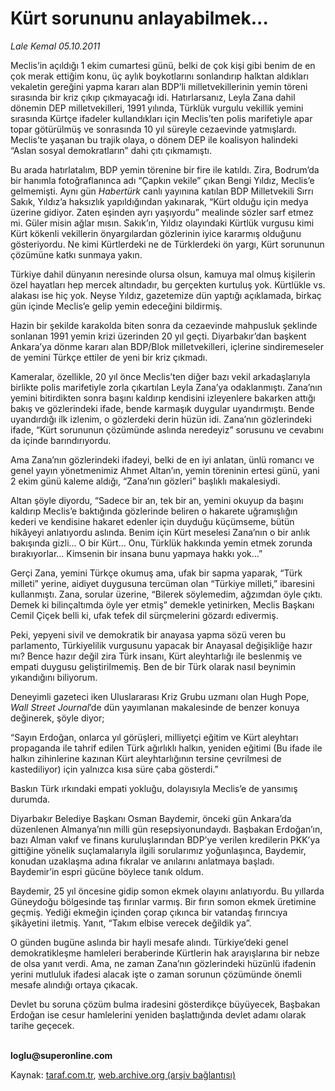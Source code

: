 # Kürt sorununu anlayabilmek...

*Lale Kemal 05.10.2011*

<div class="yazi"><p>Meclis’in açıldığı 1 ekim cumartesi günü, belki de çok kişi gibi benim de en çok merak ettiğim konu, üç aylık boykotlarını sonlandırıp halktan aldıkları vekaletin gereğini yapma kararı alan BDP’li milletvekillerinin yemin töreni sırasında bir kriz çıkıp çıkmayacağı idi. Hatırlarsanız, Leyla Zana dahil dönemin DEP milletvekilleri, 1991 yılında, Türklük vurgulu vekillik yemini sırasında Kürtçe ifadeler kullandıkları için Meclis’ten polis marifetiyle apar topar götürülmüş ve sonrasında 10 yıl süreyle cezaevinde yatmışlardı. Meclis’te yaşanan bu trajik olaya, o dönem DEP ile koalisyon halindeki “Aslan sosyal demokratların” dahi çıtı çıkmamıştı. </p>
<p>Bu arada hatırlatalım, BDP yemin törenine bir fire ile katıldı. Zira, Bodrum’da bir hanımla fotoğraflanınca adı “Çapkın vekile” çıkan Bengi Yıldız, Meclis’e gelmemişti. Aynı gün <i>Habertürk</i> canlı yayınına katılan BDP Milletvekili Sırrı Sakık, Yıldız’a haksızlık yapıldığından yakınarak, “Kürt olduğu için medya üzerine gidiyor. Zaten eşinden ayrı yaşıyordu” mealinde sözler sarf etmez mi. Güler misin ağlar mısın. Sakık’ın, Yıldız olayındaki Kürtlük vurgusu kimi Kürt kökenli vekillerin önyargılardan gözlerinin iyice kararmış olduğunu gösteriyordu. Ne kimi Kürtlerdeki ne de Türklerdeki ön yargı, Kürt sorununun çözümüne katkı sunmaya yakın. </p>
<p>Türkiye dahil dünyanın neresinde olursa olsun, kamuya mal olmuş kişilerin özel hayatları hep mercek altındadır, bu gerçekten kurtuluş yok. Kürtlükle vs. alakası ise hiç yok. Neyse Yıldız, gazetemize dün yaptığı açıklamada, birkaç gün içinde Meclis’e gelip yemin edeceğini bildirmiş.</p>
<p>Hazin bir şekilde karakolda biten sonra da cezaevinde mahpusluk şeklinde sonlanan 1991 yemin krizi üzerinden 20 yıl geçti. Diyarbakır’dan başkent Ankara’ya dönme kararı alan BDP/Blok milletvekilleri, içlerine sindiremeseler de yemini Türkçe ettiler de yeni bir kriz çıkmadı. </p>
<p>Kameralar, özellikle, 20 yıl önce Meclis’ten diğer bazı vekil arkadaşlarıyla birlikte polis marifetiyle zorla çıkartılan Leyla Zana’ya odaklanmıştı. Zana’nın yemini bitirdikten sonra başını kaldırıp kendisini izleyenlere bakarken attığı bakış ve gözlerindeki ifade, bende karmaşık duygular uyandırmıştı. Bende uyandırdığı ilk izlenim, o gözlerdeki derin hüzün idi. Zana’nın gözlerindeki ifade, “Kürt sorununun çözümünde aslında neredeyiz” sorusunu ve cevabını da içinde barındırıyordu. </p>
<p>Ama Zana’nın gözlerindeki ifadeyi, belki de en iyi anlatan, ünlü romancı ve genel yayın yönetmenimiz Ahmet Altan’ın, yemin töreninin ertesi günü, yani 2 ekim günü kaleme aldığı, “Zana’nın gözleri” başlıklı makalesiydi. </p>
<p>Altan şöyle diyordu, “Sadece bir an, tek bir an, yemini okuyup da başını kaldırıp Meclis’e baktığında gözlerinde beliren o hakarete uğramışlığın kederi ve kendisine hakaret edenler için duyduğu küçümseme, bütün hikâyeyi anlatıyordu aslında. Benim için Kürt meselesi Zana’nın o bir anlık bakışında gizli... O bir Kürt... Onu, Türklük hakkında yemin etmek zorunda bırakıyorlar... Kimsenin bir insana bunu yapmaya hakkı yok...”</p>
<p>Gerçi Zana, yemini Türkçe okumuş ama, ufak bir sapma yaparak, “Türk milleti” yerine, aidiyet duygusuna tercüman olan “Türkiye milleti,” ibaresini kullanmıştı. Zana, sorular üzerine, “Bilerek söylemedim, ağzımdan öyle çıktı. Demek ki bilinçaltımda öyle yer etmiş” demekle yetinirken, Meclis Başkanı Cemil Çiçek belli ki, ufak tefek dil sürçmelerini gözardı edivermiş. </p>
<p>Peki, yepyeni sivil ve demokratik bir anayasa yapma sözü veren bu parlamento, Türkiyelilik vurgusunu yapacak bir Anayasal değişikliğe hazır mı? Bence hazır değil zira Türk insanı, Kürt aleyhtarlığı ile beslenmiş ve empati duygusu geliştirilmemiş. Ben de bir Türk olarak nasıl beynimin yıkandığını biliyorum. </p>
<p>Deneyimli gazeteci iken Uluslararası Kriz Grubu uzmanı olan Hugh Pope, <i>Wall Street Journal</i>’de dün yayımlanan makalesinde de benzer konuya değinerek, şöyle diyor;</p>
<p>“Sayın Erdoğan, onlarca yıl görüşleri, milliyetçi eğitim ve Kürt aleyhtarı propaganda ile tahrif edilen Türk ağırlıklı halkın, yeniden eğitimi (Bu ifade ile halkın zihinlerine kazınan Kürt aleyhtarlığının tersine çevrilmesi de kastediliyor) için yalnızca kısa süre çaba gösterdi.”</p>
<p>Baskın Türk ırkındaki empati yokluğu, dolayısıyla Meclis’e de yansımış durumda. </p>
<p>Diyarbakır Belediye Başkanı Osman Baydemir, önceki gün Ankara’da düzenlenen Almanya’nın milli gün resepsiyonundaydı. Başbakan Erdoğan’ın, bazı Alman vakıf ve finans kuruluşlarından BDP’ye verilen kredilerin PKK’ya gittiğine yönelik suçlamalarıyla ilgili sorularımız yoğunlaşınca, Baydemir, konudan uzaklaşma adına fıkralar ve anılarını anlatmaya başladı. Baydemir’in espri gücüne böylece tanık oldum.</p>
<p>Baydemir, 25 yıl öncesine gidip somon ekmek olayını anlatıyordu. Bu yıllarda Güneydoğu bölgesinde taş fırınlar varmış. Bir fırın somon ekmek üretimine geçmiş. Yediği ekmeğin içinden çorap çıkınca bir vatandaş fırıncıya şikâyetini iletmiş. Yanıt, “Takım elbise verecek değildik ya”.</p>
<p>O günden bugüne aslında bir hayli mesafe alındı. Türkiye’deki genel demokratikleşme hamleleri beraberinde Kürtlerin hak arayışlarına bir nebze de olsa yanıt verdi. Ama, ne zaman Zana’nın gözlerindeki hüzünlü ifadenin yerini mutluluk ifadesi alacak işte o zaman sorunun çözümünde önemli mesafe alındığı ortaya çıkacak. </p>
<p>Devlet bu soruna çözüm bulma iradesini gösterdikçe büyüyecek, Başbakan Erdoğan ise cesur hamlelerini yeniden başlattığında devlet adamı olarak tarihe geçecek.</p>
<p><b><br/>loglu@superonline.com</b></p>
</div>

Kaynak: [taraf.com.tr](http://www.taraf.com.tr/lale-kemal/makale-kurt-sorununu-anlayabilmek.htm), [web.archive.org (arşiv bağlantısı)](http://web.archive.org/web/20130817005637/http://www.taraf.com.tr/lale-kemal/makale-kurt-sorununu-anlayabilmek.htm)

